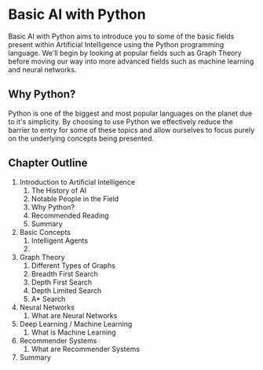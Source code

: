 Basic AI with Python
=====================

Basic AI with Python aims to introduce you to some of the basic fields present within Artificial Intelligence using the Python programming language. We'll begin by looking at popular fields such as Graph Theory before moving our way into more advanced fields such as machine learning and neural networks.

## Why Python?

Python is one of the biggest and most popular languages on the planet due to it's simplicity. By choosing to use Python we effectively reduce the barrier to entry for some of these topics and allow ourselves to focus purely on the underlying concepts being presented.

## Chapter Outline

1. Introduction to Artificial Intelligence
    1. The History of AI
    1. Notable People in the Field
    1. Why Python?
    1. Recommended Reading
    1. Summary
1. Basic Concepts
    1. Intelligent Agents
    1. 
1. Graph Theory
    1. Different Types of Graphs
    1. Breadth First Search
    1. Depth First Search
    1. Depth Limited Search
    1. A* Search
1. Neural Networks
    1. What are Neural Networks
1. Deep Learning / Machine Learning
    1. What is Machine Learning
1. Recommender Systems
    1. What are Recommender Systems
1. Summary
